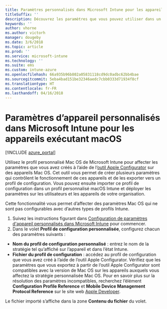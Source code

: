 ```yaml
---
title: Paramètres personnalisés dans Microsoft Intune pour les appareils exécutant macOS
titleSuffix: ''
description: Découvrez les paramètres que vous pouvez utiliser dans un profil personnalisé macOS dans Microsoft Intune.
keywords: ''
author: vhorne
ms.author: victorh
manager: dougeby
ms.date: 3/6/2018
ms.topic: article
ms.prod: ''
ms.service: microsoft-intune
ms.technology: ''
ms.suite: ems
ms.custom: intune-azure
ms.openlocfilehash: 66a935b96b802a05831118cd9dc0adbc62bb4bae
ms.sourcegitcommit: 5eba4bad151be32346aedc7cbb0333d71934f8cf
ms.translationtype: HT
ms.contentlocale: fr-FR
ms.lasthandoff: 04/16/2018
---
```

# <a name="microsoft-intune-custom-device-settings-for-devices-running-macos"></a>Paramètres d’appareil personnalisés dans Microsoft Intune pour les appareils exécutant macOS

[!INCLUDE [azure_portal](./includes/azure_portal.md)]

Utilisez le profil personnalisé Mac OS de Microsoft Intune pour affecter les paramètres que vous avez créés à l’aide de l’[outil Apple Configurator](https://itunes.apple.com/app/apple-configurator-2/id1037126344?mt=12) sur des appareils Mac OS. Cet outil vous permet de créer plusieurs paramètres qui contrôlent le fonctionnement de ces appareils et de les exporter vers un profil de configuration. Vous pouvez ensuite importer ce profil de configuration dans un profil personnalisé macOS Intune et déployer les paramètres sur les utilisateurs et les appareils de votre organisation.

Cette fonctionnalité vous permet d’affecter des paramètres Mac OS qui ne sont pas configurables avec d’autres types de profils Intune.


1. Suivez les instructions figurant dans [Configuration de paramètres d'appareil personnalisés dans Microsoft Intune](custom-settings-configure.md) pour commencer.
2. Dans le volet **Profil de configuration personnalisée**, configurez chacun des paramètres suivants :

- **Nom du profil de configuration personnalisé** : entrez le nom de la stratégie tel qu’affiché sur l’appareil et dans l’état Intune.
- **Fichier du profil de configuration** : accédez au profil de configuration que vous avez créé à l’aide de l’outil Apple Configurator.
Vérifiez que les paramètres que vous exportez à partir de l’outil Apple Configurator sont compatibles avec la version de Mac OS sur les appareils auxquels vous affectez la stratégie personnalisée Mac OS. Pour en savoir plus sur la résolution des paramètres incompatibles, recherchez l’élément **Configuration Profile Reference** et **Mobile Device Management Protocol Reference** sur le site web [Apple Developer](https://developer.apple.com/).

Le fichier importé s’affiche dans la zone **Contenu du fichier** du volet.
